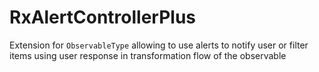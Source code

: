 # RxAlertControllerPlus

Extension for `ObservableType` allowing to use alerts to notify user or filter items using user response in transformation flow of the observable

